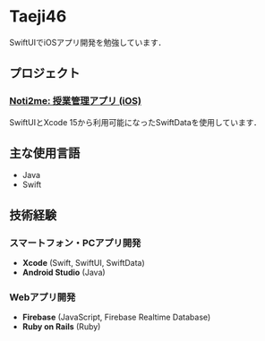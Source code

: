 # Taeji46
SwiftUIでiOSアプリ開発を勉強しています．
## プロジェクト
### [Noti2me: 授業管理アプリ (iOS)](https://github.com/Taeji46/Timetable-with-SwiftData)
  SwiftUIとXcode 15から利用可能になったSwiftDataを使用しています．
## 主な使用言語
- Java
- Swift
## 技術経験
### スマートフォン・PCアプリ開発
- **Xcode** (Swift, SwiftUI, SwiftData)
- **Android Studio** (Java)

### Webアプリ開発
- **Firebase** (JavaScript, Firebase Realtime Database)
- **Ruby on Rails** (Ruby)

